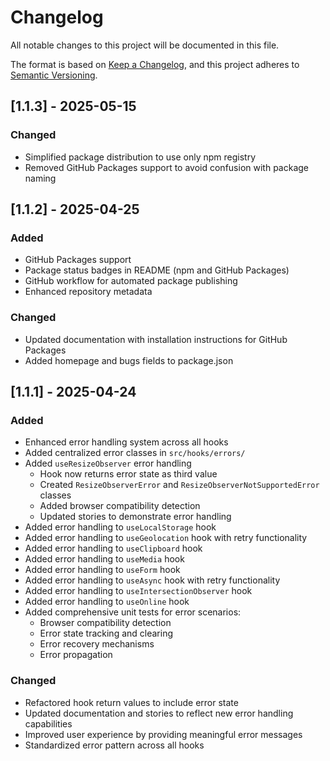 # Changelog

All notable changes to this project will be documented in this file.

The format is based on [Keep a Changelog](https://keepachangelog.com/en/1.0.0/),
and this project adheres to [Semantic Versioning](https://semver.org/spec/v2.0.0.html).

## [1.1.3] - 2025-05-15

### Changed

- Simplified package distribution to use only npm registry
- Removed GitHub Packages support to avoid confusion with package naming

## [1.1.2] - 2025-04-25

### Added

- GitHub Packages support
- Package status badges in README (npm and GitHub Packages)
- GitHub workflow for automated package publishing
- Enhanced repository metadata

### Changed

- Updated documentation with installation instructions for GitHub Packages
- Added homepage and bugs fields to package.json

## [1.1.1] - 2025-04-24

### Added

- Enhanced error handling system across all hooks
- Added centralized error classes in `src/hooks/errors/`
- Added `useResizeObserver` error handling
  - Hook now returns error state as third value
  - Created `ResizeObserverError` and `ResizeObserverNotSupportedError` classes
  - Added browser compatibility detection
  - Updated stories to demonstrate error handling
- Added error handling to `useLocalStorage` hook
- Added error handling to `useGeolocation` hook with retry functionality
- Added error handling to `useClipboard` hook
- Added error handling to `useMedia` hook
- Added error handling to `useForm` hook
- Added error handling to `useAsync` hook with retry functionality
- Added error handling to `useIntersectionObserver` hook
- Added error handling to `useOnline` hook
- Added comprehensive unit tests for error scenarios:
  - Browser compatibility detection
  - Error state tracking and clearing
  - Error recovery mechanisms
  - Error propagation

### Changed

- Refactored hook return values to include error state
- Updated documentation and stories to reflect new error handling capabilities
- Improved user experience by providing meaningful error messages
- Standardized error pattern across all hooks
